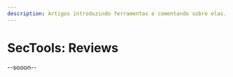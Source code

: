 ```yaml
---
description: Artigos introduzindo ferramentas e comentando sobre elas.
---
```


# SecTools: Reviews

\--sooon--
